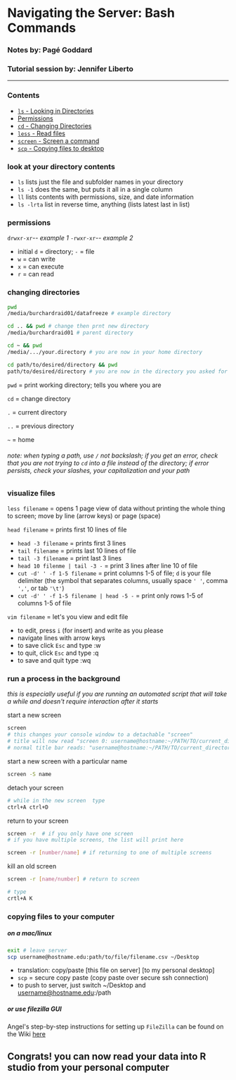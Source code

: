 # Navigating the Server: Bash Commands
### Notes by: Pagé Goddard
### Tutorial session by: Jennifer Liberto
___
### Contents
* [`ls` - Looking in Directories](#ls)
* [Permissions](#permissions)
* [`cd` - Changing Directories](#cd)
* [`less` - Read files](#less)
* [`screen` - Screen a command](#screen)
* [`scp` - Copying files to desktop](#scp)

<a name="ls"></a>
### look at your directory contents
* `ls` lists just the file and subfolder names in your directory
* `ls -1` does the same, but puts it all in a single column
* `ll` lists contents with permissions, size, and date information
* `ls -lrta` list in reverse time, anything (lists latest last in list)

<a name="permissions"></a>
### permissions
`drwxr-xr`-- *example 1*
`-rwxr-xr`-- *example 2*

* initial `d` = directory; `-` = file
* `w` = can write
* `x` = can execute
* `r` = can read

<a name="cd"></a>
### changing directories

```bash
pwd
/media/burchardraid01/datafreeze # example directory

cd .. && pwd # change then prnt new directory
/media/burchardraid01 # parent directory

cd ~ && pwd
/media/.../your.directory # you are now in your home directory

cd path/to/desired/directory && pwd
path/to/desired/directory # you are now in the directory you asked for
```

`pwd` = print working directory; tells you where you are

`cd` = change directory

`.` = current directory

`..` = previous directory

`~` = home

###### note: when typing a path, use `/` not backslash; if you get an error, check that you are not trying to `cd` into a file instead of the directory; if error persists, check your slashes, your capitalization and your path

<a name="less"></a>
### visualize files
`less filename` = opens 1 page view of data without printing the whole thing to screen; move by line (arrow keys) or page (space)

`head filename` = prints first 10 lines of file

* `head -3 filename` = prints first 3 lines
* `tail filename` = prints last 10 lines of file
* `tail -3 filename` = print last 3 lines
* `head 10 filenme | tail -3 -` = print 3 lines after line 10 of file
* `cut -d' ' -f 1-5 filename` = print columns 1-5 of file; `d` is your file delimiter (the symbol that separates columns, usually space `' '`, comma `','`, or tab `'\t'`)
* `cut -d' ' -f 1-5 filename | head -5 -` = print only rows 1-5 of columns 1-5 of file

`vim filename` = let's you view and edit file

* to edit, press `i` (for insert) and write as you please
* navigate lines with arrow keys
* to save click `Esc` and type :w
* to quit, click `Esc` and type :q
* to save and quit type :wq

<a name="screen"></a>
### run a process in the background
*this is especially useful if you are running an automated script that will take a while and doesn't require interaction after it starts*

start a new screen
```bash
screen 
# this changes your console window to a detachable "screen"
# title will now read "screen 0: username@hostname:~/PATH/TO/current_directory"
# normal title bar reads: "username@hostname:~/PATH/TO/current_directory"
```
start a new screen with a particular name
```bash
screen -S name
```
detach your screen
```bash
# while in the new screen  type
ctrl+A ctrl+D
```
return to your screen
```bash
screen -r  # if you only have one screen
# if you have multiple screens, the list will print here

screen -r [number/name] # if returning to one of multiple screens
```
kill an old screen
```bash
screen -r [name/number] # return to screen

# type
crtl+A K
```

<a name="scp"></a>
### copying files to your computer

##### on a mac/linux

```bash
exit # leave server
scp username@hostname.edu:path/to/file/filename.csv ~/Desktop
```

* translation: copy/paste \[this file on server\] \[to my personal desktop\] 
* `scp` = secure copy paste (copy paste over secure ssh connection)
* to push to server, just switch ~/Desktop and username@hostname.edu:/path

##### or use filezilla GUI

Angel's step-by-step instructions for setting up `FileZilla` can be found on the Wiki [here](https://wiki.library.ucsf.edu/display/UAC/How+to+transfer+files+between+cesar+and+your+desktop+with+your+private+key)

## Congrats! you can now read your data into R studio from your personal computer
